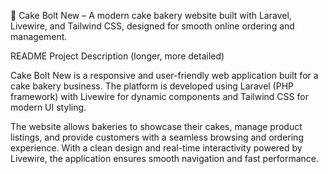 🍰 Cake Bolt New – A modern cake bakery website built with Laravel, Livewire, and Tailwind CSS, designed for smooth online ordering and management.

README Project Description (longer, more detailed)

Cake Bolt New is a responsive and user-friendly web application built for a cake bakery business. The platform is developed using Laravel (PHP framework) with Livewire for dynamic components and Tailwind CSS for modern UI styling.

The website allows bakeries to showcase their cakes, manage product listings, and provide customers with a seamless browsing and ordering experience. With a clean design and real-time interactivity powered by Livewire, the application ensures smooth navigation and fast performance.
